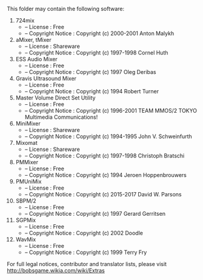 This folder may contain the following software:

1. 724mix
   - – License : Free
   - – Copyright Notice : Copyright (c) 2000-2001 Anton Malykh
2. aMixer, tMixer
   - – License : Shareware
   - – Copyright Notice : Copyright (c) 1997-1998 Cornel Huth
3. ESS Audio Mixer
   - – License : Free
   - – Copyright Notice : Copyright (c) 1997 Oleg Deribas
4. Gravis Ultrasound Mixer
   - – License : Free
   - – Copyright Notice : Copyright (c) 1994 Robert Turner
5. Master Volume Direct Set Utility
   - – License : Free
   - – Copyright Notice : Copyright (c) 1996-2001 TEAM MMOS/2 TOKYO Multimedia Communications!
6. MiniMixer
   - – License : Shareware
   - – Copyright Notice : Copyright (c) 1994-1995 John V. Schweinfurth
7. Mixomat
   - – License : Shareware
   - – Copyright Notice : Copyright (c) 1997-1998 Christoph Bratschi
8. PMMixer
   - – License : Free
   - – Copyright Notice : Copyright (c) 1994 Jeroen Hoppenbrouwers
9. PMUniMix
   - – License : Free
   - – Copyright Notice : Copyright (c) 2015-2017 David W. Parsons
10. SBPM/2
    - – License : Free
    - – Copyright Notice : Copyright (c) 1997 Gerard Gerritsen
11. SGPMix
    - – License : Free
    - – Copyright Notice : Copyright (c) 2002 Doodle
12. WavMix
    - – License : Free
    - – Copyright Notice : Copyright (c) 1999 Terry Fry

For full legal notices, contributor and translator lists, please visit http://bobsgame.wikia.com/wiki/Extras

